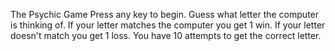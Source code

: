 The Psychic Game
Press any key to begin.
Guess what letter the computer is thinking of. 
If your letter matches the computer you get 1 win.
If your letter doesn't match you get 1 loss.
You have 10 attempts to get the correct letter.